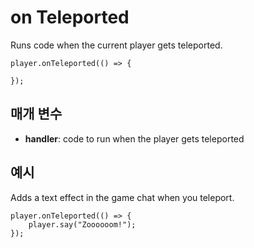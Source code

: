 # on Teleported

Runs code when the current player gets teleported.

```sig
player.onTeleported(() => {

});
```

## 매개 변수

* **handler**: code to run when the player gets teleported

## 예시

Adds a text effect in the game chat when you teleport.

```blocks
player.onTeleported(() => {
    player.say("Zoooooom!");
});
```